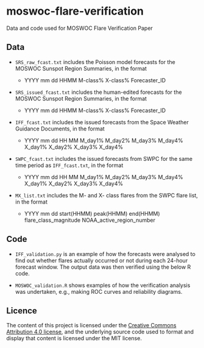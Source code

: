 # moswoc-flare-verification
Data and code used for MOSWOC Flare Verification Paper

Data
----

* ``SRS_raw_fcast.txt`` includes the Poisson model forecasts for the MOSWOC Sunspot Region Summaries, in the format
  *  YYYY mm dd HHMM M-class% X-class% Forecaster_ID

* ``SRS_issued_fcast.txt`` includes the human-edited forecasts for the MOSWOC Sunspot Region Summaries, in the format
  *  YYYY mm dd HHMM M-class% X-class% Forecaster_ID

* ``IFF_fcast.txt`` includes the issued forecasts from the Space Weather Guidance Documents, in the format
  *  YYYY mm dd HH MM M_day1% M_day2% M_day3% M_day4% X_day1% X_day2% X_day3% X_day4%

* ``SWPC_fcast.txt`` includes the issued forecasts from SWPC for the same time period as ``IFF_fcast.txt``, in the format
  *  YYYY mm dd HH MM M_day1% M_day2% M_day3% M_day4% X_day1% X_day2% X_day3% X_day4%

* ``MX_list.txt`` includes the M- and X- class flares from the SWPC flare list, in the format
  *  YYYY mm dd start(HHMM) peak(HHMM) end(HHMM) flare_class_magnitude NOAA_active_region_number

Code
----

* ``IFF_validation.py`` is an example of how the forecasts were analysed to find out whether flares actually occurred or not during each 24-hour forecast window. The output data was then verified using the below R code.

* ``MOSWOC_validation.R`` shows examples of how the verification analysis was undertaken, e.g., making ROC curves and reliability diagrams.

Licence
-------

The content of this project is licensed under the [Creative Commons Attribution 4.0 license](https://creativecommons.org/licenses/by/4.0/), and the underlying source code used to format and display that content is licensed under the MIT license.